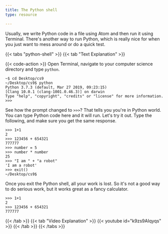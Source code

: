 ```yaml
---
title: The Python shell
type: resource

---
```

Usually, we write Python code in a file using Atom and then run it using Terminal. There's another way to run
Python, which is really nice for when you just want to mess around or do a quick test.

{{< tabs "python-shell" >}}
{{< tab "Text Explanation" >}}

{{< code-action >}} Open Terminal, navigate
to your computer science directory and type `python`.

```shell
~$ cd Desktop/cs9
~/Desktop/cs9$ python
Python 3.7.3 (default, Mar 27 2019, 09:23:15)
[Clang 10.0.1 (clang-1001.0.46.3)] on darwin
Type "help", "copyright", "credits" or "license" for more information.
>>>
```

See how the prompt changed to `>>>`? That tells you you're in Python world. You can type Python code here and
it will run. Let's try it out. Type the following, and make sure you get the same response.

```shell
>>> 1+1
2
>>> 123456 + 654321
777777
>>> number = 5
>>> number * number
25
>>> "I am " + "a robot"
'I am a robot'
>>> exit()
~/Desktop/cs9$
```

Once you exit the Python shell, all your work is lost. So it's not a good way to do serious work, but it
works great as a fancy calculator.

```shell
>>> 1+1
2
>>> 123456 + 654321
777777
```
{{< /tab >}}
{{< tab "Video Explanation" >}}
{{< youtube id="k9zs9AIqyqs" >}}
{{< /tab >}}
{{< /tabs >}}
